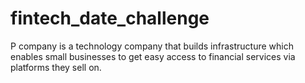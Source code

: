 # fintech_date_challenge
P company is a technology company that builds infrastructure which enables small businesses to get easy access to financial services via platforms they sell on.
